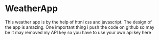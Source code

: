 # WeatherApp
This weather app is by the help of html css and javascript. The design of the app is amazing.
One important thing i push the code on github so may be it may removed my API key so you have to use your own api key here
